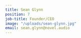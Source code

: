 ```yaml
---
title: Sean Glynn
position: 7
job-title: Founder/CEO
image: "/uploads/sean-glynn.jpg"
email: sean.glynn@novel.audio
---
```


